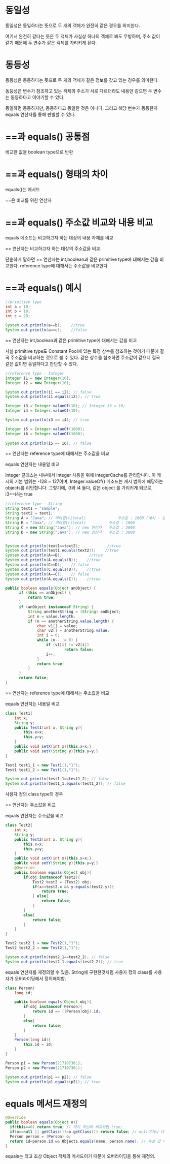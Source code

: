 # 동일성

동일성은 동일하다는 뜻으로 두 개의 객체가 완전히 같은 경우를 의미한다.

여기서 완전히 같다는 뜻은 두 객체가 사실상 하나의 객체로 봐도 무방하며, 주소 값이 같기 때문에 두 변수가 같은 객체를 가리키게 된다.

# 동등성

동등성은 동등하다는 뜻으로 두 개의 객체가 같은 정보를 갖고 있는 경우를 의미한다. 

동등성은 변수가 참조하고 있는 객체의 주소가 서로 다르더라도 내용만 같으면 두 변수는 동등하다고 이야기할 수 있다. 

동일하면 동등하지만, 동등하다고 동일한 것은 아니다. 그리고 해당 변수가 동등한지 equals 연산자를 통해 판별할 수 있다.

 

# ==과 equals() 공통점

비교한 값을 boolean type으로 반환

# ==과 equals() 형태의 차이

equals()는 메서드

==은 비교를 위한 연산자

# ==과 equals() 주소값 비교와 내용 비교

equals 메소드는 비교하고자 하는 대상의 내용 자체를 비교

== 연산자는 비교하고자 하는 대상의 주소값을 비교.

단순하게 말하면 == 연산자는 int,boolean과 같은 primitive type에 대해서는 값을 비교한다. reference type에 대해서는 주소값을 비교한다.

# ==과 equals() 예시

```java
//primitive type
int a = 10;
int b = 10;
int c = 20;

System.out.println(a==b);    //true
System.out.println(a==c);    //false
```
== 연산자는 int,boolean과 같은 primitive type에 대해서는 값을 비교

사실 primitive type도 Constant Pool에 있는 특정 상수를 참조하는 것이기 때문에 결국 주소값을 비교하는 것으로 볼 수 있다.
같은 상수를 참조하면 주소값이 같으니 결국 같은 값이면 동일하다고 판단할 수 있다.

```java
//reference type - Integer
Integer i1 = new Integer(10);
Integer i2 = new Integer(10);

System.out.println(i1 == i2); // false
System.out.println(i1.equals(i2)); // true

Integer i3 = Integer.valueOf(10); // Integer i3 = 10;
Integer i4 = Integer.valueOf(10);

System.out.println(i3 == i4); // true

Integer i5 = Integer.valueOf(1000);
Integer i6 = Integer.valueOf(1000);
        
System.out.println(i5 == i6); // false
```
== 연산자는 reference type에 대해서는 주소값을 비교

equals 연산자는 내용일 비교

Integer 클래스는 내부에서 integer 사용을 위해 IntegerCache를 관리합니다. 
이 캐시의 기본 범위는 -128 ~ 127이며, Integer.valueOf() 메소드는 캐시 범위에 해당하는 objects를 리턴합니다. 
그렇기에, i3와 i4 둘다, 같은 object 를 가리키게 되므로, i3==i4는 true

```java
//reference type - String
String text1 = "sample";
String text2 = text1;
String A = "Java"; // 리터럴(literal)       		주소값 : 1000 (예시 - 실제주소는 다름)
String B = "Java"; // 리터럴(literal)			주소값 : 1000
String C = new String("Java"); // new 연산자	주소값 : 2000
String D = new String("Java"); // new 연산자	주소값 : 3000


System.out.println(text1==text2);            //true
System.out.println(text1.equals(text2));    //true
System.out.println(A==B);            //true
System.out.println(A.equals(B));    //true
System.out.println(C==D);    // false
System.out.println(C.equals(D));    //true
System.out.println(A==C);    // false
System.out.println(A.equals(C));    //true
```
```java
public boolean equals(Object anObject) {
      if (this == anObject) {
          return true;
      }
      if (anObject instanceof String) {
          String anotherString = (String) anObject;
          int n = value.length;
          if (n == anotherString.value.length) {
              char v1[] = value;
              char v2[] = anotherString.value;
              int i = 0;
              while (n-- != 0) {
                  if (v1[i] != v2[i])
                          return false;
                  i++;
              }
              return true;
          }
      }
      return false;
}
```
== 연산자는 reference type에 대해서는 주소값을 비교

equals 연산자는 내용일 비교

```java
class Test1{
    int x;
    String y;
    public Test1(int x, String y){
        this.x=x;
        this.y=y;
    }
    public void setX(int x){this.x=x;}
    public void setY(String y){this.y=y;}
}

Test1 test1_1 = new Test1(1,"1");
Test1 test1_2 = new Test1(1,"1");

System.out.println(test1_1==test1_2); // false
System.out.println(test1_1.equals(test1_2)); // false
```
사용자 정의 class type의 경우

== 연산자는 주소값을 비교

equals 연산자는 주소값을 비교

```java
class Test2{
    int x;
    String y;
    public Test2(int x, String y){
        this.x=x;
        this.y=y;
    }
    public void setX(int x){this.x=x;}
    public void setY(String y){this.y=y;}
    @Override
    public boolean equals(Object obj){
        if(obj instanceof Test2){
            Test2 test2 = (Test2) obj;
            if(x==test2.x && y.equals(test2.y)){
                return true;
            } else{
                return false;
            }
        }
        else{
            return false;
        }
    }
}

Test2 test2_1 = new Test2(1,"1");
Test2 test2_2 = new Test2(1,"1");

System.out.println(test2_1==test2_2); // false
System.out.println(test2_1.equals(test2_2)); // true
```
equals 연산자를 재정의할 수 있음. String에 구현한것처럼 사용자 정의 class를 사용자가 오버라이딩해서 정의해야함.


```java
class Person{
    long id;

    public boolean equals(Object obj){
        if(obj instanceof Person){
            return id == ((Person)obj).id;
        }
        else{
            return false;
        }
    }
    Person(long id){
        this.id = id;
    }
}

Person p1 = new Person(21710736L);
Person p2 = new Person(21710736L);

System.out.println(p1 == p2); // false
System.out.println(p1.equals(p2)); // true
```
# equals 메서드 재정의

```java
@Override
public boolean equals(Object o){
  if(this==0) return true; // 자기 자신과 비교하면 true;
  if(o==null || getClass()!=o.getClass()) return false; // null이거나 다른 클래스이면 false
  Person person = (Person) o;
  return id=person.id && Objects.equals(name, person.name); // 속성 값 비교
}
```
equals는 최고 조상 Object 객체의 메서드이기 때문에 오버라이딩을 통해 재정의.

